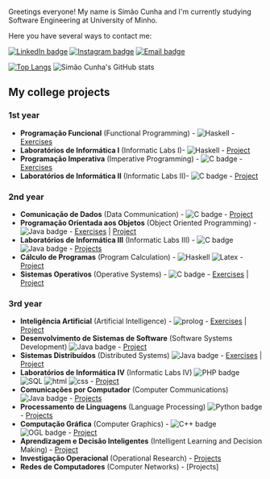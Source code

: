 Greetings everyone! 
My name is Simão Cunha and I'm currently studying Software Engineering at University of Minho. 

Here you have several ways to contact me:

[![LinkedIn badge](https://img.shields.io/badge/LinkedIn-0077B5?style=for-the-badge&logo=linkedin&logoColor=white)](https://www.linkedin.com/in/sim%C3%A3o-cunha-379785202/)
[![Instagram badge](https://img.shields.io/badge/Instagram-E4405F?style=for-the-badge&logo=instagram&logoColor=white)](https://www.instagram.com/simaocunha71/)
[![Email badge](https://img.shields.io/badge/Microsoft_Outlook-0078D4?style=for-the-badge&logo=microsoft-outlook&logoColor=white)](mailto:simaopscunha@outlook.pt)


[![Top Langs](https://github-readme-stats.vercel.app/api/top-langs/?username=simaocunha71&layout=compact&theme=vue-dark)](https://github.com/simaocunha71/github-readme-stats)
![Simão Cunha's GitHub stats](https://github-readme-stats.vercel.app/api?username=simaocunha71&show_icons=true&theme=vue-dark)

## My college projects 

### 1st year
- **Programação Funcional** (Functional Programming) - ![Haskell](https://img.shields.io/badge/Haskell-5D4F85?style=for-the-badge&logo=haskell&logoColor=white) - [Exercises](https://github.com/simaocunha71/PF_Haskell)
- **Laboratórios de Informática I** (Informatic Labs I)- ![Haskell](https://img.shields.io/badge/Haskell-5D4F85?style=for-the-badge&logo=haskell&logoColor=white) - [Project](https://github.com/simaocunha71/LI1_ExciteBike)
- **Programação Imperativa** (Imperative Programming) - ![C badge](https://img.shields.io/badge/C-00599C?style=for-the-badge&logo=c&logoColor=white) - [Exercises](https://github.com/simaocunha71/PI_C)
- **Laboratórios de Informática II** (Informatic Labs II)- ![C badge](https://img.shields.io/badge/C-00599C?style=for-the-badge&logo=c&logoColor=white) - [Project](https://github.com/surumkata/rastros)

### 2nd year

- **Comunicação de Dados** (Data Communication) - ![C badge](https://img.shields.io/badge/C-00599C?style=for-the-badge&logo=c&logoColor=white) - [Project](https://github.com/simaocunha71/CD-ShannonFano_Project)
- **Programação Orientada aos Objetos** (Object Oriented Programming) - ![Java badge](https://img.shields.io/badge/Java-ED8B00?style=for-the-badge&logo=java&logoColor=white) - [Exercises](https://github.com/simaocunha71/POO) | [Project](https://github.com/surumkata/PROJETOPOO)
- **Laboratórios de Informática III** (Informatic Labs III) - ![C badge](https://img.shields.io/badge/C-00599C?style=for-the-badge&logo=c&logoColor=white) ![Java badge](https://img.shields.io/badge/Java-ED8B00?style=for-the-badge&logo=java&logoColor=white) - [Projects](https://github.com/simaocunha71/LI3_Projetos)
- **Cálculo de Programas** (Program Calculation) - ![Haskell](https://img.shields.io/badge/Haskell-5D4F85?style=for-the-badge&logo=haskell&logoColor=white) ![Latex](https://img.shields.io/badge/LaTeX-47A141?style=for-the-badge&logo=LaTeX&logoColor=white) - [Project](https://github.com/simaocunha71/CP_Projeto)
- **Sistemas Operativos** (Operative Systems) - ![C badge](https://img.shields.io/badge/C-00599C?style=for-the-badge&logo=c&logoColor=white) - [Exercises](https://github.com/simaocunha71/SistemasOperativos) | [Project](https://github.com/simaocunha71/SO_Projeto)

### 3rd year
- **Inteligência Artificial** (Artificial Intelligence) - ![prolog](https://user-images.githubusercontent.com/61991247/148315069-2ef27e5e-90f7-45da-85e7-a4cf3c9030c4.png) - [Exercises](https://github.com/simaocunha71/ia) | [Project](https://github.com/simaocunha71/IA_Projeto)
- **Desenvolvimento de Sistemas de Software** (Software Systems Development) ![Java badge](https://img.shields.io/badge/Java-ED8B00?style=for-the-badge&logo=java&logoColor=white) - [Project](https://github.com/simaocunha71/DSS-Projeto)
- **Sistemas Distribuídos** (Distributed Systems) ![Java badge](https://img.shields.io/badge/Java-ED8B00?style=for-the-badge&logo=java&logoColor=white) - [Exercises](https://github.com/simaocunha71/sd) | [Project](https://github.com/surumkata/aeroportoSD)
- **Laboratórios de Informática IV** (Informatic Labs IV) ![PHP badge](https://img.shields.io/badge/PHP-777BB4?style=for-the-badge&logo=php&logoColor=white) ![SQL](https://img.shields.io/badge/MySQL-005C84?style=for-the-badge&logo=mysql&logoColor=white) ![html](https://img.shields.io/badge/HTML5-E34F26?style=for-the-badge&logo=html5&logoColor=white) ![css](https://img.shields.io/badge/CSS3-1572B6?style=for-the-badge&logo=css3&logoColor=white) - [Project](https://github.com/surumkata/addandSEEK-localizarte)
- **Comunicações por Computador** (Computer Communications) ![Java badge](https://img.shields.io/badge/Java-ED8B00?style=for-the-badge&logo=java&logoColor=white) - [Projects](https://github.com/simaocunha71/cc)
- **Processamento de Linguagens** (Language Processing) ![Python badge](https://img.shields.io/badge/Python-FFD43B?style=for-the-badge&logo=python&logoColor=blue) - [Projects](https://github.com/simaocunha71/pl_projeto)
- **Computação Gráfica** (Computer Graphics) - ![C++ badge](https://img.shields.io/badge/C%2B%2B-00599C?style=for-the-badge&logo=c%2B%2B&logoColor=white) ![OGL badge](https://img.shields.io/badge/OpenGL-FFFFFF?style=for-the-badge&logo=opengl) - [Project](https://github.com/simaocunha71/CG_Projeto)
- **Aprendizagem e Decisão Inteligentes** (Intelligent Learning and Decision Making) - [Project](https://github.com/simaocunha71/ADI_projeto)
- **Investigação Operacional** (Operational Research) - [Projects](https://github.com/simaocunha71/IO_Projetos)
- **Redes de Computadores** (Computer Networks) - [Projects]

